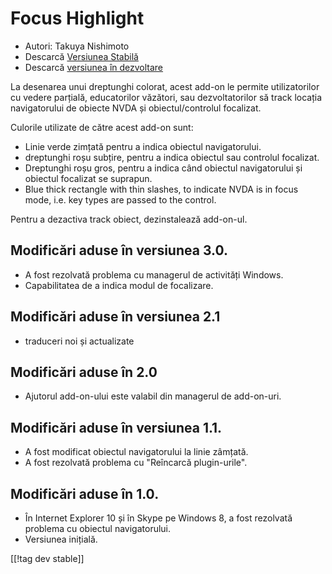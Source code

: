 # Focus Highlight #

* Autori: Takuya Nishimoto
* Descarcă [Versiunea Stabilă][2]
* Descarcă [versiunea în dezvoltare][1]

La desenarea unui dreptunghi colorat, acest add-on le permite utilizatorilor
cu vedere parțială, educatorilor văzători, sau dezvoltatorilor să track
locația navigatorului de obiecte NVDA și obiectul/controlul focalizat.

Culorile utilizate de către acest add-on sunt:

* Linie verde zimțată pentru a indica obiectul navigatorului.
* dreptunghi roșu subțire, pentru a indica obiectul sau controlul focalizat.
* Dreptunghi roșu gros, pentru a indica când obiectul navigatorului și
  obiectul focalizat se suprapun.
* Blue thick rectangle with thin slashes, to indicate NVDA is in focus mode,
  i.e. key types are passed to the control.

Pentru a dezactiva track obiect, dezinstalează add-on-ul.

## Modificări aduse în versiunea 3.0. ##

* A fost rezolvată problema cu managerul de activități Windows.
* Capabilitatea de a indica modul de focalizare.

## Modificări aduse în versiunea 2.1 ##

* traduceri noi și actualizate

## Modificări aduse în 2.0 ##

* Ajutorul add-on-ului este valabil din managerul de add-on-uri.

## Modificări aduse în versiunea 1.1. ##

* A fost modificat obiectul navigatorului la linie zâmțată.
* A fost rezolvată problema cu "Reîncarcă plugin-urile".

## Modificări aduse în 1.0. ##

* În Internet Explorer 10 și în Skype pe Windows 8, a fost rezolvată
  problema cu obiectul navigatorului.
* Versiunea inițială.


[[!tag dev stable]]

[1]: http://addons.nvda-project.org/files/get.php?file=fh-dev

[2]: http://addons.nvda-project.org/files/get.php?file=fh
